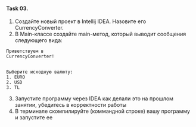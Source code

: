 #### Task 03. 

1. Создайте новый проект в Intellij IDEA. Назовите его CurrencyConverter.
2. В Main-классе создайте main-метод, который выводит сообщения следующего вида:
```text
Приветствуем в
CurrencyConverter!


Выберите исходную валюту:
1. EURO
2. USD
3. TL
```

3. Запустите программу через IDEA как делали это на прошлом занятии, убедитесь в корректности работы
4. В терминале скомпилируйте (коммандной строке) вашу программу и запустите ее 